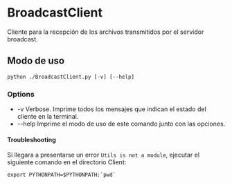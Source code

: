 # BroadcastClient
Cliente para la recepción de los archivos transmitidos por el servidor broadcast.
## Modo de uso
```
python ./BroadcastClient.py [-v] [--help]
```
### Options
  - -v 
    Verbose. Imprime todos los mensajes que indican el estado del cliente en la terminal.
  - --help
    Imprime el modo de uso de este comando junto con las opciones.
#### Troubleshooting
Si llegara a presentarse un error `Utils is not a module`, ejecutar el siguiente comando en el directorio Client:
```
export PYTHONPATH=$PYTHONPATH:`pwd`
```

